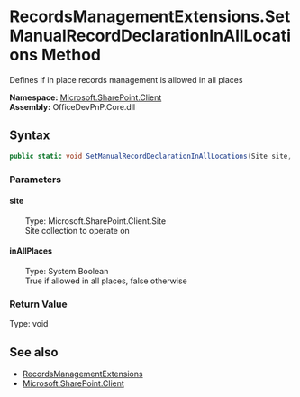# RecordsManagementExtensions.SetManualRecordDeclarationInAllLocations Method  
 Defines if in place records management is allowed in all places   

**Namespace:** [Microsoft.SharePoint.Client](Microsoft.SharePoint.Client.md)  
**Assembly:** OfficeDevPnP.Core.dll  
## Syntax
```C#
public static void SetManualRecordDeclarationInAllLocations(Site site, Boolean inAllPlaces)
```
### Parameters
#### site  
&emsp;&emsp;Type: Microsoft.SharePoint.Client.Site  
&emsp;&emsp;Site collection to operate on  

  

#### inAllPlaces  
&emsp;&emsp;Type: System.Boolean  
&emsp;&emsp;True if allowed in all places, false otherwise  

  

### Return Value
Type: void  

## See also
- [RecordsManagementExtensions](Microsoft.SharePoint.Client.RecordsManagementExtensions.md) 
- [Microsoft.SharePoint.Client](Microsoft.SharePoint.Client.md) 
